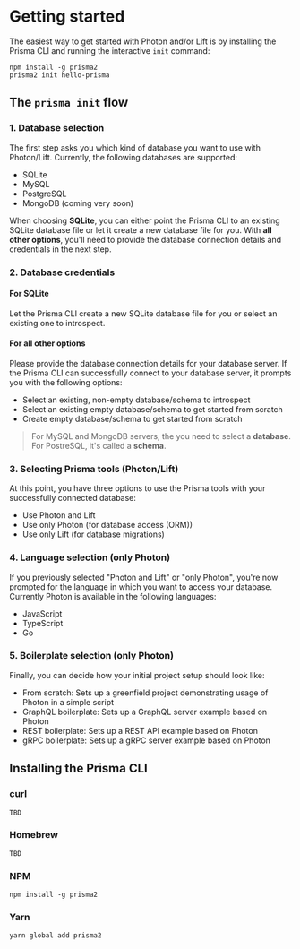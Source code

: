 # Getting started

The easiest way to get started with Photon and/or Lift is by installing the Prisma CLI and running the interactive `init` command:

```
npm install -g prisma2
prisma2 init hello-prisma
```

## The `prisma init` flow

### 1. Database selection 

The first step asks you which kind of database you want to use with Photon/Lift. Currently, the following databases are supported:

- SQLite
- MySQL
- PostgreSQL
- MongoDB (coming very soon)

When choosing **SQLite**, you can either point the Prisma CLI to an existing SQLite database file or let it create a new database file for you. With **all other options**, you'll need to provide the database connection details and credentials in the next step. 

### 2. Database credentials

#### For SQLite

Let the Prisma CLI create a new SQLite database file for you or select an existing one to introspect.

#### For all other options

Please provide the database connection details for your database server. If the Prisma CLI can successfully connect to your database server, it prompts you with the following options:

- Select an existing, non-empty database/schema to introspect
- Select an existing empty database/schema to get started from scratch
- Create empty database/schema to get started from scratch

> For MySQL and MongoDB servers, the you need to select a **database**. For PostreSQL, it's called a **schema**.

### 3. Selecting Prisma tools (Photon/Lift)

At this point, you have three options to use the Prisma tools with your successfully connected database:

- Use Photon and Lift
- Use only Photon (for database access (ORM))
- Use only Lift (for database migrations)

### 4. Language selection (only Photon)

If you previously selected "Photon and Lift" or "only Photon", you're now prompted for the language in which you want to access your database. Currently Photon is available in the following languages:

- JavaScript
- TypeScript
- Go

### 5. Boilerplate selection (only Photon)

Finally, you can decide how your initial project setup should look like:

- From scratch: Sets up a greenfield project demonstrating usage of Photon in a simple script
- GraphQL boilerplate: Sets up a GraphQL server example based on Photon
- REST boilerplate: Sets up a REST API example based on Photon
- gRPC boilerplate: Sets up a gRPC server example based on Photon


## Installing the Prisma CLI

### curl

```
TBD
```

### Homebrew

```
TBD
```

### NPM

```
npm install -g prisma2
```

### Yarn

```
yarn global add prisma2
```